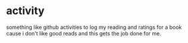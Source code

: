 # activity
something like github activities to log my reading and ratings for a book
cause i don't like good reads and this gets the job done for me. 
